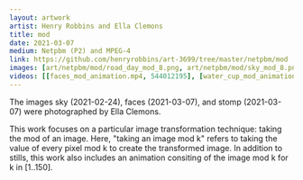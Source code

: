 ```yaml
---
layout: artwork
artist: Henry Robbins and Ella Clemons
title: mod
date: 2021-03-07
medium: Netpbm (P2) and MPEG-4
link: https://github.com/henryrobbins/art-3699/tree/master/netpbm/mod
images: [art/netpbm/mod/road_day_mod_8.png, art/netpbm/mod/sky_mod_8.png, art/netpbm/mod/faces_mod_12.png, art/netpbm/mod/beebe_trail_mod_8.png, art/netpbm/mod/stomp_mod_25.png, art/netpbm/mod/water_cup_mod_7.png]
videos: [[faces_mod_animation.mp4, 544012195], [water_cup_mod_animation.mp4, 544012231]]
---
```

The images sky (2021-02-24), faces (2021-03-07), and stomp (2021-03-07)
were photographed by Ella Clemons.

This work focuses on a particular image transformation technique: taking the
mod of an image. Here, "taking an image mod k" refers to taking the value of
every pixel mod k to create the transformed image. In addition to stills, this
work also includes an animation consiting of the image mod k for k in [1..150].


